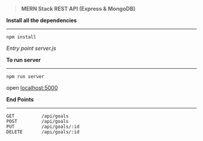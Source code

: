 > **MERN Stack REST API (Express & MongoDB)** 

**Install all the dependencies**
***
```
npm install
```
*Entry point server.js*

**To run server**
***
```
npm run server
```
open 
[localhost:5000](http://localhost:5000/)

 **End Points**
 ***

``````````````
GET          /api/goals
POST         /api/goals
PUT          /api/goals/:id
DELETE       /api/goals/:id


